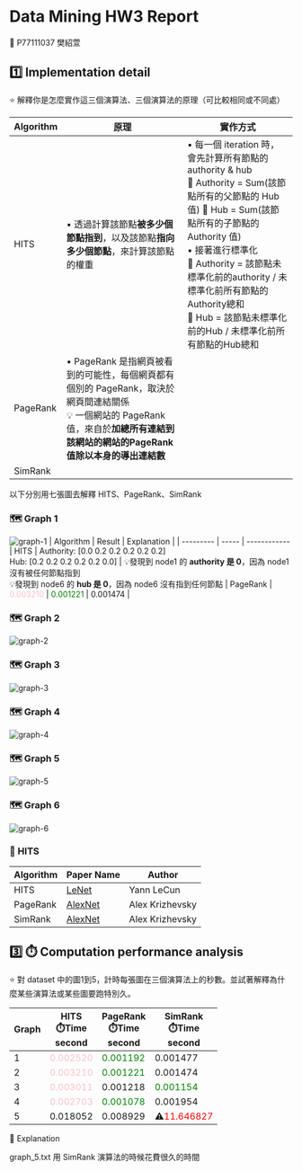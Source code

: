 # Data Mining HW3 Report

:girl: P77111037 樊紹萱

## :one:  Implementation detail

:star: 解釋你是怎麼實作這三個演算法、三個演算法的原理（可比較相同或不同處）

| Algorithm | 原理 | 實作方式 |
| ---- | ---------- | ------ |
| HITS | :black_small_square: 透過計算該節點**被多少個節點指到**，以及該節點**指向多少個節點**，來計算該節點的權重 | :black_small_square: 每一個 iteration 時，會先計算所有節點的 authority & hub <br> :small_red_triangle:  Authority = Sum(該節點所有的父節點的 Hub 值) :small_red_triangle:  Hub = Sum(該節點所有的子節點的 Authority 值)<br> :black_small_square: 接著進行標準化<br>  :small_red_triangle:  Authority = 該節點未標準化前的authority / 未標準化前所有節點的Authority總和<br> :small_red_triangle:  Hub = 該節點未標準化前的Hub / 未標準化前所有節點的Hub總和 |
| PageRank | :black_small_square: PageRank 是指網頁被看到的可能性，每個網頁都有個別的 PageRank，取決於網頁間連結關係<br>:bulb: 一個網站的 PageRank 值，來自於**加總所有連結到該網站的網站的PageRank 值除以本身的導出連結數** |  |
| SimRank  |  |  |

以下分別用七張圖去解釋 HITS、PageRank、SimRank

### :world_map:  Graph 1

![graph-1](graph-image/graph-1.png)
| Algorithm | Result | Explanation |
| --------- | ----- | ------------ |
HITS | Authority: [0.0 0.2 0.2 0.2 0.2 0.2]<br> Hub: [0.2 0.2 0.2 0.2 0.2 0.0] | :bulb:發現到 node1 的 **authority 是 0**，因為 node1 沒有被任何節點指到<br>:bulb:發現到 node6 的 **hub 是 0**，因為 node6 沒有指到任何節點 |
PageRank | <font color="pink">0.003210</font> | <font color="green">0.001221</font> | 0.001474 |

### :world_map:  Graph 2

![graph-2](graph-image/graph-2.png)

### :world_map:  Graph 3

![graph-3](graph-image/graph-3.png)

### :world_map:  Graph 4

![graph-4](graph-image/graph-4.png)

### :world_map:  Graph 5

![graph-5](graph-image/graph-5.png)

### :world_map:  Graph 6

![graph-6](graph-image/graph-6.png)

### :high_brightness: HITS

| Algorithm | Paper Name | Author |
| ---- | ---------- | ------ |
| HITS | [LeNet](http://yann.lecun.com/exdb/publis/pdf/lecun-01a.pdf) | Yann LeCun |
| PageRank | [AlexNet](https://proceedings.neurips.cc/paper/2012/file/c399862d3b9d6b76c8436e924a68c45b-Paper.pdf) | Alex Krizhevsky |
| SimRank  | [AlexNet](https://proceedings.neurips.cc/paper/2012/file/c399862d3b9d6b76c8436e924a68c45b-Paper.pdf) | Alex Krizhevsky |

## :three: :stopwatch: Computation performance analysis

:star: 對 dataset 中的圖1到5，計時每張圖在三個演算法上的秒數。並試著解釋為什麼某些演算法或某些圖要跑特別久。

| Graph | HITS<br>:stopwatch:Time <br> **second** | PageRank<br>:stopwatch:Time <br> **second** | SimRank<br>:stopwatch:Time <br> **second** |
| --------- | ----- | -------------- | ----------- |
1 | <font color="pink">0.002520</font> | <font color="green">0.001192</font> | 0.001477 |
2 | <font color="pink">0.003210</font> | <font color="green">0.001221</font> | 0.001474 |
3 | <font color="pink">0.003011</font> | 0.001218 | <font color="green">0.001154</font> |
4 | <font color="pink">0.002703</font> | <font color="green">0.001078</font>  | 0.001954 |
5 | 0.018052 | 0.008929 | :warning:<font color="#FF0000">11.646827</font> |

:pencil: Explanation

graph_5.txt 用 SimRank 演算法的時候花費很久的時間
